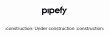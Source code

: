## <div align="center"><img src="./.github/pipefy-logo.png" width="80"  /></div>

###

<p align="center">:construction: Under construction :construction:</p>
